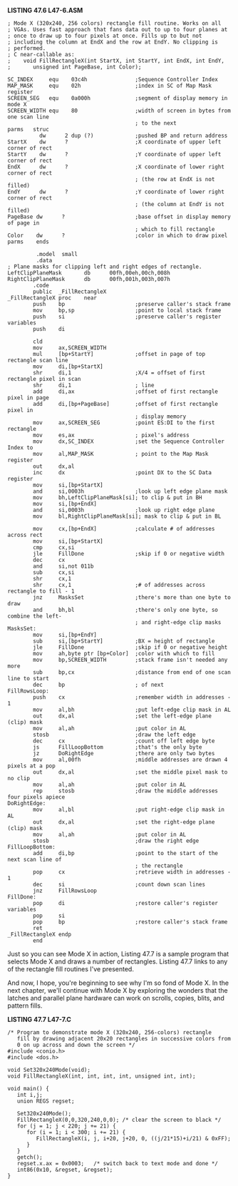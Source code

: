 **LISTING 47.6 L47-6.ASM**

    ; Mode X (320x240, 256 colors) rectangle fill routine. Works on all
    ; VGAs. Uses fast approach that fans data out to up to four planes at
    ; once to draw up to four pixels at once. Fills up to but not
    ; including the column at EndX and the row at EndY. No clipping is
    ; performed.
    ; C near-callable as:
    ;    void FillRectangleX(int StartX, int StartY, int EndX, int EndY,
    ;       unsigned int PageBase, int Color);

    SC_INDEX     equ    03c4h               ;Sequence Controller Index
    MAP_MASK     equ    02h                 ;index in SC of Map Mask register
    SCREEN_SEG   equ    0a000h              ;segment of display memory in mode X
    SCREEN_WIDTH equ    80                  ;width of screen in bytes from one scan line
                                            ; to the next
    parms   struc
              dw      2 dup (?)             ;pushed BP and return address
    StartX    dw      ?                     ;X coordinate of upper left corner of rect
    StartY    dw      ?                     ;Y coordinate of upper left corner of rect
    EndX      dw      ?                     ;X coordinate of lower right corner of rect
                                            ; (the row at EndX is not filled)
    EndY      dw      ?                     ;Y coordinate of lower right corner of rect
                                            ; (the column at EndY is not filled)
    PageBase dw      ?                      ;base offset in display memory of page in
                                            ; which to fill rectangle
    Color    dw      ?                      ;color in which to draw pixel
    parms    ends

             .model  small
             .data
    ; Plane masks for clipping left and right edges of rectangle.
    LeftClipPlaneMask       db      00fh,00eh,00ch,008h
    RightClipPlaneMask      db      00fh,001h,003h,007h
            .code
            public  _FillRectangleX
    _FillRectangleX proc    near
            push    bp                      ;preserve caller's stack frame
            mov     bp,sp                   ;point to local stack frame
            push    si                      ;preserve caller's register variables
            push    di

            cld
            mov     ax,SCREEN_WIDTH
            mul     [bp+StartY]             ;offset in page of top rectangle scan line
            mov     di,[bp+StartX]
            shr     di,1                    ;X/4 = offset of first rectangle pixel in scan
            shr     di,1                    ; line
            add     di,ax                   ;offset of first rectangle pixel in page
            add     di,[bp+PageBase]        ;offset of first rectangle pixel in
                                            ; display memory
            mov     ax,SCREEN_SEG           ;point ES:DI to the first rectangle
            mov     es,ax                   ; pixel's address
            mov     dx,SC_INDEX             ;set the Sequence Controller Index to
            mov     al,MAP_MASK             ; point to the Map Mask register
            out     dx,al
            inc     dx                      ;point DX to the SC Data register
            mov     si,[bp+StartX]
            and     si,0003h                ;look up left edge plane mask
            mov     bh,LeftClipPlaneMask[si]; to clip & put in BH
            mov     si,[bp+EndX]
            and     si,0003h                ;look up right edge plane
            mov     bl,RightClipPlaneMask[si]; mask to clip & put in BL

            mov     cx,[bp+EndX]            ;calculate # of addresses across rect
            mov     si,[bp+StartX]
            cmp     cx,si
            jle     FillDone                ;skip if 0 or negative width
            dec     cx
            and     si,not 011b
            sub     cx,si
            shr     cx,1
            shr     cx,1                    ;# of addresses across rectangle to fill - 1
            jnz     MasksSet                ;there's more than one byte to draw
            and     bh,bl                   ;there's only one byte, so combine the left-
                                            ; and right-edge clip masks
    MasksSet:
            mov     si,[bp+EndY]
            sub     si,[bp+StartY]          ;BX = height of rectangle
            jle     FillDone                ;skip if 0 or negative height
            mov     ah,byte ptr [bp+Color]  ;color with which to fill
            mov     bp,SCREEN_WIDTH         ;stack frame isn't needed any more
            sub     bp,cx                   ;distance from end of one scan line to start
            dec     bp                      ; of next
    FillRowsLoop:
            push    cx                      ;remember width in addresses - 1
            mov     al,bh                   ;put left-edge clip mask in AL
            out     dx,al                   ;set the left-edge plane (clip) mask
            mov     al,ah                   ;put color in AL
            stosb                           ;draw the left edge
            dec     cx                      ;count off left edge byte
            js      FillLoopBottom          ;that's the only byte
            jz      DoRightEdge             ;there are only two bytes
            mov     al,00fh                 ;middle addresses are drawn 4 pixels at a pop
            out     dx,al                   ;set the middle pixel mask to no clip
            mov     al,ah                   ;put color in AL
            rep     stosb                   ;draw the middle addresses four pixels apiece
    DoRightEdge:
            mov     al,bl                   ;put right-edge clip mask in AL
            out     dx,al                   ;set the right-edge plane (clip) mask
            mov     al,ah                   ;put color in AL
            stosb                           ;draw the right edge
    FillLoopBottom:
            add     di,bp                   ;point to the start of the next scan line of
                                            ; the rectangle
            pop     cx                      ;retrieve width in addresses - 1
            dec     si                      ;count down scan lines
            jnz     FillRowsLoop
    FillDone:
            pop     di                      ;restore caller's register variables
            pop     si
            pop     bp                      ;restore caller's stack frame
            ret
    _FillRectangleX endp
            end

Just so you can see Mode X in action, Listing 47.7 is a sample program
that selects Mode X and draws a number of rectangles. Listing 47.7 links
to any of the rectangle fill routines I've presented.

And now, I hope, you're beginning to see why I'm so fond of Mode X. In
the next chapter, we'll continue with Mode X by exploring the wonders
that the latches and parallel plane hardware can work on scrolls,
copies, blits, and pattern fills.

**LISTING 47.7 L47-7.C**

    /* Program to demonstrate mode X (320x240, 256-colors) rectangle
       fill by drawing adjacent 20x20 rectangles in successive colors from
       0 on up across and down the screen */
    #include <conio.h>
    #include <dos.h>

    void Set320x240Mode(void);
    void FillRectangleX(int, int, int, int, unsigned int, int);

    void main() {
       int i,j;
       union REGS regset;

       Set320x240Mode();
       FillRectangleX(0,0,320,240,0,0); /* clear the screen to black */
       for (j = 1; j < 220; j += 21) {
          for (i = 1; i < 300; i += 21) {
             FillRectangleX(i, j, i+20, j+20, 0, ((j/21*15)+i/21) & 0xFF);
          }
       }
       getch();
       regset.x.ax = 0x0003;   /* switch back to text mode and done */
       int86(0x10, &regset, &regset);
    }
